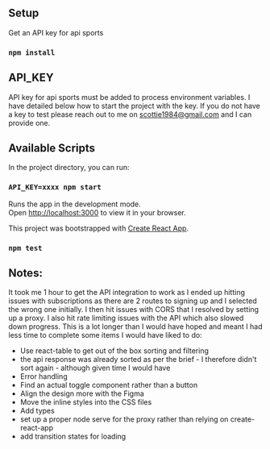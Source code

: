 ## Setup

Get an API key for api sports

### `npm install`

## API_KEY

API key for api sports must be added to process environment variables. I have detailed below how to start the project with the key. If you do not have a key to test please reach out to me on scottie1984@gmail.com and I can provide one.

## Available Scripts

In the project directory, you can run:

### `API_KEY=xxxx npm start`

Runs the app in the development mode.\
Open [http://localhost:3000](http://localhost:3000) to view it in your browser.

This project was bootstrapped with [Create React App](https://github.com/facebook/create-react-app).

### `npm test`

## Notes:

It took me 1 hour to get the API integration to work as I ended up hitting issues with subscriptions as there are 2 routes to signing up and I selected the wrong one initially. I then hit issues with CORS that I resolved by setting up a proxy. I also hit rate limiting issues with the API which also slowed down progress. This is a lot longer than I would have hoped and meant I had less time to complete some items I would have liked to do:

- Use react-table to get out of the box sorting and filtering
- the api response was already sorted as per the brief - I therefore didn't sort again - although given time I would have
- Error handling
- Find an actual toggle component rather than a button
- Align the design more with the Figma
- Move the inline styles into the CSS files
- Add types
- set up a proper node serve for the proxy rather than relying on create-react-app
- add transition states for loading
